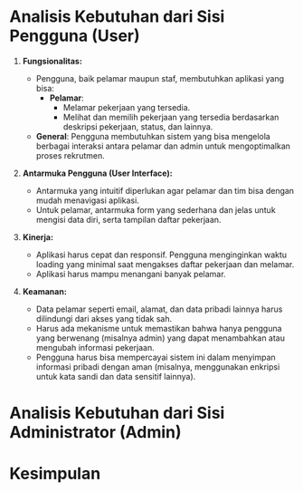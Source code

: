 # Analisis Kebutuhan dari Sisi Pengguna (User)

1. **Fungsionalitas:**

   - Pengguna, baik pelamar maupun staf, membutuhkan aplikasi yang bisa:
     - **Pelamar**:
       - Melamar pekerjaan yang tersedia.
       - Melihat dan memilih pekerjaan yang tersedia berdasarkan deskripsi pekerjaan, status, dan lainnya.
   - **General**: Pengguna membutuhkan sistem yang bisa mengelola berbagai interaksi antara pelamar dan admin untuk mengoptimalkan proses rekrutmen.

2. **Antarmuka Pengguna (User Interface):**

   - Antarmuka yang intuitif diperlukan agar pelamar dan tim bisa dengan mudah menavigasi aplikasi.
   - Untuk pelamar, antarmuka form yang sederhana dan jelas untuk mengisi data diri, serta tampilan daftar pekerjaan.

3. **Kinerja:**

   - Aplikasi harus cepat dan responsif. Pengguna menginginkan waktu loading yang minimal saat mengakses daftar pekerjaan dan melamar.
   - Aplikasi harus mampu menangani banyak pelamar.

4. **Keamanan:**
   - Data pelamar seperti email, alamat, dan data pribadi lainnya harus dilindungi dari akses yang tidak sah.
   - Harus ada mekanisme untuk memastikan bahwa hanya pengguna yang berwenang (misalnya admin) yang dapat menambahkan atau mengubah informasi pekerjaan.
   - Pengguna harus bisa mempercayai sistem ini dalam menyimpan informasi pribadi dengan aman (misalnya, menggunakan enkripsi untuk kata sandi dan data sensitif lainnya).

# Analisis Kebutuhan dari Sisi Administrator (Admin)

# Kesimpulan
